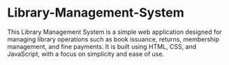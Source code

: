 # Library-Management-System
This Library Management System is a simple web application designed for managing library operations such as book issuance, returns, membership management, and fine payments. It is built using HTML, CSS, and JavaScript, with a focus on simplicity and ease of use.
